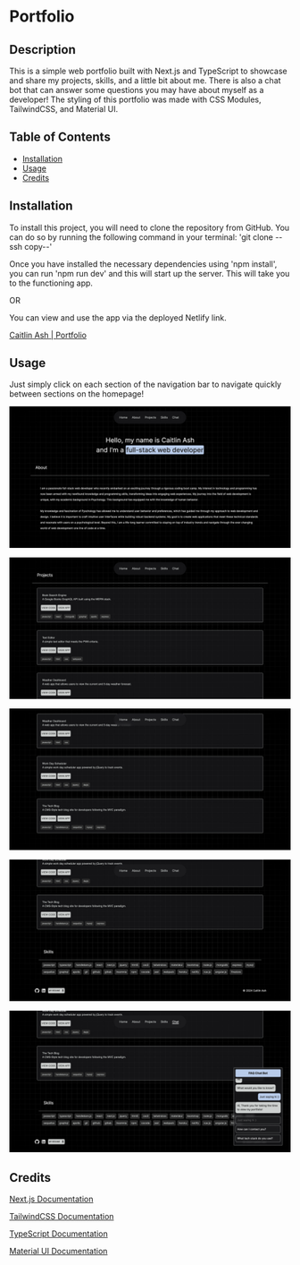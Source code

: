 # Portfolio

## Description

This is a simple web portfolio built with Next.js and TypeScript to showcase and share my projects, skills, and a little bit about me. There is also a chat bot that can answer some questions you may have about myself as a developer! The styling of this portfolio was made with CSS Modules, TailwindCSS, and Material UI.

## Table of Contents

- [Installation](#installation)
- [Usage](#usage)
- [Credits](#credits)

## Installation 

To install this project, you will need to clone the repository from GitHub. You can do so by running the following command in your terminal: 'git clone --ssh copy--'

Once you have installed the necessary dependencies using 'npm install', you can run 'npm run dev' and this will start up the server. This will take you to the functioning app. 

OR

You can view and use the app via the deployed Netlify link. 

[Caitlin Ash | Portfolio](http://caitlin-ash.com/)

## Usage

Just simply click on each section of the navigation bar to navigate quickly between sections on the homepage!

![screenshot](./assets/previewOne.png)

![screenshot](./assets/previewTwo.png)

![screenshot](./assets/previewThree.png)

![screenshot](./assets/previewFour.png)

![screenshot](./assets/previewFive.png)

## Credits

[Next.js Documentation](https://nextjs.org/)

[TailwindCSS Documentation](https://tailwindcss.com/)

[TypeScript Documentation](https://www.typescriptlang.org/docs/)

[Material UI Documentation](https://mui.com/material-ui/getting-started/)

